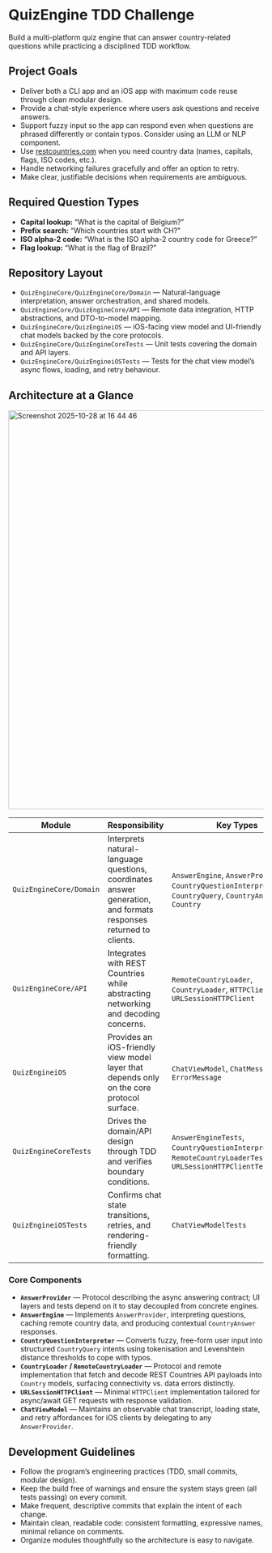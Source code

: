 # QuizEngine TDD Challenge

Build a multi-platform quiz engine that can answer country-related questions while practicing a disciplined TDD workflow.

## Project Goals

- Deliver both a CLI app and an iOS app with maximum code reuse through clean modular design.
- Provide a chat-style experience where users ask questions and receive answers.
- Support fuzzy input so the app can respond even when questions are phrased differently or contain typos. Consider using an LLM or NLP component.
- Use [restcountries.com](https://restcountries.com) when you need country data (names, capitals, flags, ISO codes, etc.).
- Handle networking failures gracefully and offer an option to retry.
- Make clear, justifiable decisions when requirements are ambiguous.

## Required Question Types

- **Capital lookup:** “What is the capital of Belgium?”
- **Prefix search:** “Which countries start with CH?”
- **ISO alpha-2 code:** “What is the ISO alpha-2 country code for Greece?”
- **Flag lookup:** “What is the flag of Brazil?”

## Repository Layout

- `QuizEngineCore/QuizEngineCore/Domain` — Natural-language interpretation, answer orchestration, and shared models.
- `QuizEngineCore/QuizEngineCore/API` — Remote data integration, HTTP abstractions, and DTO-to-model mapping.
- `QuizEngineCore/QuizEngineiOS` — iOS-facing view model and UI-friendly chat models backed by the core protocols.
- `QuizEngineCore/QuizEngineCoreTests` — Unit tests covering the domain and API layers.
- `QuizEngineCore/QuizEngineiOSTests` — Tests for the chat view model’s async flows, loading, and retry behaviour.

## Architecture at a Glance

<img width="1243" height="789" alt="Screenshot 2025-10-28 at 16 44 46" src="https://github.com/user-attachments/assets/733ca9e9-7fa5-4399-91f8-a5b0c947d8c8" />


| Module | Responsibility | Key Types |
| --- | --- | --- |
| `QuizEngineCore/Domain` | Interprets natural-language questions, coordinates answer generation, and formats responses returned to clients. | `AnswerEngine`, `AnswerProvider`, `CountryQuestionInterpreter`, `CountryQuery`, `CountryAnswer`, `Country` |
| `QuizEngineCore/API` | Integrates with REST Countries while abstracting networking and decoding concerns. | `RemoteCountryLoader`, `CountryLoader`, `HTTPClient`, `URLSessionHTTPClient` |
| `QuizEngineiOS` | Provides an iOS-friendly view model layer that depends only on the core protocol surface. | `ChatViewModel`, `ChatMessage`, `ErrorMessage` |
| `QuizEngineCoreTests` | Drives the domain/API design through TDD and verifies boundary conditions. | `AnswerEngineTests`, `CountryQuestionInterpreterTests`, `RemoteCountryLoaderTests`, `URLSessionHTTPClientTests` |
| `QuizEngineiOSTests` | Confirms chat state transitions, retries, and rendering-friendly formatting. | `ChatViewModelTests` |

### Core Components

- **`AnswerProvider`** — Protocol describing the async answering contract; UI layers and tests depend on it to stay decoupled from concrete engines.
- **`AnswerEngine`** — Implements `AnswerProvider`, interpreting questions, caching remote country data, and producing contextual `CountryAnswer` responses.
- **`CountryQuestionInterpreter`** — Converts fuzzy, free-form user input into structured `CountryQuery` intents using tokenisation and Levenshtein distance thresholds to cope with typos.
- **`CountryLoader` / `RemoteCountryLoader`** — Protocol and remote implementation that fetch and decode REST Countries API payloads into `Country` models, surfacing connectivity vs. data errors distinctly.
- **`URLSessionHTTPClient`** — Minimal `HTTPClient` implementation tailored for async/await GET requests with response validation.
- **`ChatViewModel`** — Maintains an observable chat transcript, loading state, and retry affordances for iOS clients by delegating to any `AnswerProvider`.

## Development Guidelines

- Follow the program’s engineering practices (TDD, small commits, modular design).
- Keep the build free of warnings and ensure the system stays green (all tests passing) on every commit.
- Make frequent, descriptive commits that explain the intent of each change.
- Maintain clean, readable code: consistent formatting, expressive names, minimal reliance on comments.
- Organize modules thoughtfully so the architecture is easy to navigate.
